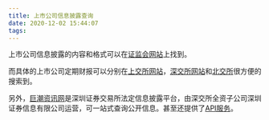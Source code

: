 ```yaml
---
title: 上市公司信息披露查询
date: 2020-12-02 15:44:07
tags:
---
```

上市公司信息披露的内容和格式可以在[证监会网站](http://www.csrc.gov.cn/pub/zjhpublic/index.htm?channel=3300/3302)上找到。

而具体的上市公司定期财报可以分别在[上交所网站](http://www.sse.com.cn/disclosure/listedinfo/regular/)，[深交所网站](http://www.szse.cn/disclosure/listed/fixed/index.html)和[北交所](http://www.bse.cn/disclosure/announcement.html)很方便的搜索到。

另外，[巨潮资讯网](http://www.cninfo.com.cn/)是深圳证券交易所法定信息披露平台，由深交所全资子公司深圳证券信息有限公司运营，可一站式查询公开信息。甚至还提供了[API服务](https://webapi.cninfo.com.cn/#/apiDoc)。
